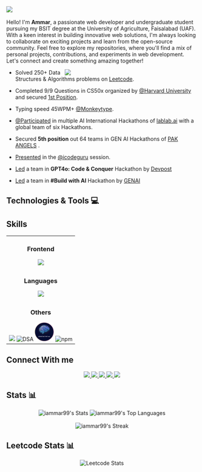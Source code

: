 ## <p align="left">
  <img src="https://readme-typing-svg.demolab.com/?lines=AI Enthusiast🤖;Coding Maniac🔥;Frontend Developer 👨‍💻;Leetcoder🏆;Always%20learning%20new%20things&font=Fira%20Code&center=false&width=440&height=45&color=#162238&vCenter=true&size=40&pause=1000">
</p> 

<!-- <a href="https://github.com/uammar99">
    <img height="auto" width="100%" src="https://github-widgetbox.vercel.app/api/profile?username=iammar99&data=followers,repositories,stars,commits&theme=nautilus">
</a> -->

<p>
        Hello! I'm <b>Ammar</b>, a passionate web developer and undergraduate student pursuing my BSIT degree at the University of Agriculture, Faisalabad (UAF). With a keen interest in building innovative web solutions, I'm always looking to collaborate on exciting projects and learn from the open-source community. Feel free to explore my repositories, where you'll find a mix of personal projects, contributions, and experiments in web development. Let's connect and create something amazing together!
</p>


<img align="right" src="./Assets/ammar.gif" width="350">

- Solved 250+ Data Structures & Algorithms problems on [Leetcode](https://leetcode.com/iammar911/).

- Completed 9/9 Questions in CS50x organized by [@Harvard University](https://www.harvard.edu/) and secured [1st Position](https://www.linkedin.com/posts/ch-ammar-a1115527b_cs50x-puzzleday-harvard-activity-7185500165296857088-B8RA?utm_source=share&utm_medium=member_desktop).

- Typing speed 45WPM+ [@Monkeytype](https://monkeytype.com/profile/iammar99/).

- [@Participated](https://lablab.ai/u/@iammar) in multiple AI International Hackathons of [lablab.ai](https://lablab.ai/) with a global team of six Hackathons.

- Secured **5th position** out 64 teams in GEN AI  Hackathons of [PAK ANGELS](https://www.pakangels.com/) .

- [Presented](https://www.linkedin.com/posts/ch-ammar-a1115527b_icodeguru-leetcode-validparenthesesstring-activity-7204806350973927424-VUPf?utm_source=share&utm_medium=member_desktop) in the [@icodeguru](https://icodeguru.weebly.com/) session.

- [Led](https://devpost.com/software/tour-guide-0u4b97) a team in **GPT4o: Code & Conquer** Hackathon by [Devpost](https://devpost.com)  
  
- [Led](https://gen-css.vercel.app/) a team in **#Build with AI** Hackathon by [GENAI ](https://genai.works/hackathon)  




## Technologies & Tools 💻

## Skills

<table style="width: 100%; border-collapse: collapse;" align="center">
  <tr>
    <td  align="center">
      <h3>Frontend</h3>
      <img src="https://skillicons.dev/icons?i=html,css,sass,bootstrap,react">
    </td>
  </tr>
  <tr>
    <td  align="center">
      <h3>Languages</h3>
      <img src="https://skillicons.dev/icons?i=js,c,cpp,python">
    </td>
  </tr>
  <tr>
    <td align="center">
      <h3>Others</h3>
      <img src="https://skillicons.dev/icons?i=firebase,git,github,npm,vscode,vercel">
      <img src="./Assets/dsa.png" alt="DSA"  title="DSA" style="width: 50px;">
      <img src="./Assets/genAI.png" alt="gen AI"  title="DSA" style="width: 50px;">
      <img src="./Assets/surge.png" alt="npm" title="npm" style="width: 50px;">
    </td>
  </tr>
</table>



## Connect With me

<div align="center">
    <a href="http://ch-ammar.vercel.app/" target="_blank">
        <img src="https://img.shields.io/badge/ammar.com-023e8a?style=flat&logo=Google-Chrome&logoColor=white   ">
    </a>
    <a href="https://www.linkedin.com/in/ch-ammar-a1115527b/" target="_blank">
        <img src="https://img.shields.io/badge/ammar-4361ee?style=flat&logo=Discord&logoColor=white">
    </a>
    <a href="mailto:ammarbashaar99@gmail.com" target="_blank">
        <img src="https://img.shields.io/badge/ammarbashaar99@gmail.com-666666?style=flat&logo=Gmail&logoColor=white   ">
    </a>
    <a href="https://leetcode.com/iammar911/" target="_blank">
        <img src="https://img.shields.io/badge/iammar911-FFA116?style=flat&logo=Leetcode&logoColor=white   ">
    </a>
    <a href="https://discord.com/users/1244256116263620633" target="_blank">
        <img src="https://img.shields.io/badge/ammar-4361ee?style=flat&logo=Discord&logoColor=white   ">
    </a>
</div>


## Stats 📊

<div align="center">

  <!-- Stats and Top Languages -->
  <div>
    <img src="https://github-readme-stats.vercel.app/api?username=iammar99&theme=vue-dark&show_icons=true&hide_border=true&count_private=true" alt="iammar99's Stats" />
    <img src="https://github-readme-stats.vercel.app/api/top-langs/?username=iammar99&theme=vue-dark&show_icons=true&hide_border=true&layout=compact&progress=false" alt="iammar99's Top Languages" />
  </div>

  <!-- Streak -->
  <br />
  <div>
    <img src="https://github-readme-streak-stats.herokuapp.com/?user=iammar99&theme=vue-dark&hide_border=true" alt="iammar99's Streak" />
  </div>

</div>





## Leetcode Stats 📊

<div align="center">

 ![Leetcode Stats](https://leetcard.jacoblin.cool/iammar911?ext=heatmap)
  
</div>
